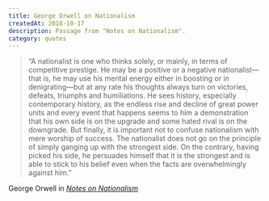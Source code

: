 ```yaml
---
title: George Orwell on Nationalism
createdAt: 2018-10-17
description: Passage from "Notes on Nationalism".
category: quotes
---
```

> &ldquo;A nationalist is one who thinks solely, or mainly, in terms of competitive prestige. He may be a
> positive or a negative nationalist—that is, he may use his mental energy either in boosting or in
> denigrating—but at any rate his thoughts always turn on victories, defeats, triumphs and humiliations. He
> sees history, especially contemporary history, as the endless rise and decline of great power units and
> every event that happens seems to him a demonstration that his own side is on the upgrade and some hated
> rival is on the downgrade. But finally, it is important not to confuse nationalism with mere worship of
> success. The nationalist does not go on the principle of simply ganging up with the strongest side. On the
> contrary, having picked his side, he persuades himself that it is the strongest and is able to stick to his
> belief even when the facts are overwhelmingly against him.&rdquo;

<footer class="blockquote-footer">
George Orwell in
<a href="http://orwell.ru/library/essays/nationalism/english/e_nat">
  <cite title="Notes on Nationalism"> Notes on Nationalism </cite></a
>
</footer>

